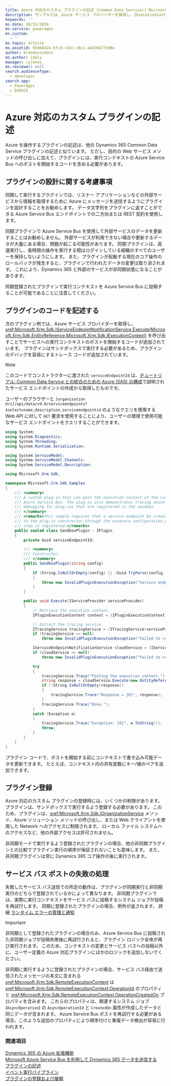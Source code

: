 ```yaml
---
title: Azure 対応のカスタム プラグインの記述 (Common Data Service)| Microsoft Docs
description: サンプルでは、Azure サービス プロバイダーを取得し、IExecutionContext) を呼び出すことでサービス バスへの実行コンテキストのポストを開始するコードを追加する方法を示します。
keywords: ''
ms.date: 10/31/2018
ms.service: powerapps
ms.custom:
  - ''
ms.topic: article
ms.assetid: 93d0442e-5fc9-c43c-c8c1-a433687f3d0a
author: brandonsimons
ms.author: jdaly
manager: ryjones
ms.reviewer: null
search.audienceType:
  - developer
search.app:
  - PowerApps
  - D365CE
---
```


# <a name="write-a-custom-azure-aware-plug-in"></a>Azure 対応のカスタム プラグインの記述

<!-- https://docs.microsoft.com/dynamics365/customer-engagement/developer/write-custom-azure-aware-plugin -->

Azure を操作するプラグインの記述は、他の Dynamics 365 Common Data Service プラグインの記述と似ています。 ただし、目的の Web サービス メソッドの呼び出しに加えて、プラグインには、実行コンテキストの Azure Service Bus へのポストを開始するコードを含める必要があります。  
  
<a name="bkmk_design"></a>

## <a name="plug-in-design-considerations"></a>プラグインの設計に関する考慮事項  
同期して実行するプラグインでは、リスナー アプリケーションなどの外部サービスから情報を取得するために Azure にメッセージを送信するようにプラグインを設計することをお勧めします。 データ文字列をプラグインに返すことができる Azure Service Bus エンドポイントでの二方向または REST 契約を使用します。  
  
同期プラグインで Azure Service Bus を使用して外部サービスのデータを更新することはお勧めしません。 外部サービスが利用できない場合や更新するデータが大量にある場合、問題が起こる可能性があります。 同期プラグインは、高速実行し、長時間の操作を実行する間はログインしている組織のすべてのユーザーを保持しないようにします。 また、プラグインが起動する現在のコア操作のロールバックが発生すると、プラグインで行われたデータの変更は取り消されます。 これにより、Dynamics 365 と外部のサービスが非同期状態になることがあります。  
  
同期登録されたプラグインで実行コンテキストを Azure Service Bus に投稿することが可能であることに注意してください。  
  
<a name="bkmk_writing"></a>
  
## <a name="write-the-plug-in-code"></a>プラグインのコードを記述する 
 
次のプラグイン例では、Azure サービス プロバイダーを取得し、<xref:Microsoft.Xrm.Sdk.IServiceEndpointNotificationService.Execute(Microsoft.Xrm.Sdk.EntityReference,Microsoft.Xrm.Sdk.IExecutionContext)> を呼び出すことでサービスへの実行コンテキストのポストを開始するコードが追加されています。 プラグインはサンドボックスで実行する必要があるため、プラグインのデバッグを容易にするトレース コードが追加されています。  

> [!NOTE]
> このコードでコンストラクターに渡された `serviceEndpointId` は、[チュートリアル: Common Data Service との統合のための Azure (SAS) の構成](walkthrough-configure-azure-sas-integration.md)で説明されたサービス エンドポイントの作成から取得したものです。
>
> ユーザーのブラウザーと *`[organization Uri]`*`/api/data/v9.0/serviceendpoints?$select=name,description,serviceendpointid` のようなクエリを使用する Web API に対して `GET` 要求を使用することにより、ユーザーの環境で使用可能なサービス エンドポイントをクエリすることができます。
  
```csharp
using System;
using System.Diagnostics;
using System.Threading;
using System.Runtime.Serialization;

using System.ServiceModel;
using System.ServiceModel.Channels;
using System.ServiceModel.Description;

using Microsoft.Xrm.Sdk;

namespace Microsoft.Crm.Sdk.Samples
{
    /// <summary>
    /// A custom plug-in that can post the execution context of the current message to the Windows
    /// Azure Service Bus. The plug-in also demonstrates tracing which assist with
    /// debugging for plug-ins that are registered in the sandbox.
    /// </summary>
    /// <remarks>This sample requires that a service endpoint be created first, and its ID passed
    /// to the plug-in constructor through the unsecure configuration parameter when the plug-in
    /// step is registered.</remarks>
    public sealed class SandboxPlugin : IPlugin
    {
        private Guid serviceEndpointId; 

        /// <summary>
        /// Constructor.
        /// </summary>
        public SandboxPlugin(string config)
        {
            if (String.IsNullOrEmpty(config) || !Guid.TryParse(config, out serviceEndpointId))
            {
                throw new InvalidPluginExecutionException("Service endpoint ID should be passed as config.");
            }
        }

        public void Execute(IServiceProvider serviceProvider)
        {
            // Retrieve the execution context.
            IPluginExecutionContext context = (IPluginExecutionContext)serviceProvider.GetService(typeof(IPluginExecutionContext));

            // Extract the tracing service.
            ITracingService tracingService = (ITracingService)serviceProvider.GetService(typeof(ITracingService));
            if (tracingService == null)
                throw new InvalidPluginExecutionException("Failed to retrieve the tracing service.");

            IServiceEndpointNotificationService cloudService = (IServiceEndpointNotificationService)serviceProvider.GetService(typeof(IServiceEndpointNotificationService));
            if (cloudService == null)
                throw new InvalidPluginExecutionException("Failed to retrieve the service bus service.");

            try
            {
                tracingService.Trace("Posting the execution context.");
                string response = cloudService.Execute(new EntityReference("serviceendpoint", serviceEndpointId), context);
                if (!String.IsNullOrEmpty(response))
                {
                    tracingService.Trace("Response = {0}", response);
                }
                tracingService.Trace("Done.");
            }
            catch (Exception e)
            {
                tracingService.Trace("Exception: {0}", e.ToString());
                throw;
            }
        }
    }
}
```  
  
プラグイン コードで、ポストを開始する前にコンテキストで書き込み可能データを更新できます。 たとえば、コンテキスト内の共有変数にキー/値のペアを追加できます。 
  
<a name="bkmk_registration"></a>

## <a name="plug-in-registration"></a>プラグイン登録

Azure 対応のカスタム プラグインの登録時には、いくつかの制限があります。 プラグインは、サンドボックスで実行するよう登録する必要があります。 このため、プラグインは、<xref:Microsoft.Xrm.Sdk.IOrganizationService> メソッド、Azure ソリューション メソッドの呼び出し、または Web クライアントを使用した Network へのアクセスに制限されます。 ローカル ファイル システムへのアクセスなど、他の外部アクセスは許可されません。  
  
非同期モードで実行するよう登録されたプラグインの場合、他の非同期プラグインとの比較でプラグイン実行の順序が保証されないことも意味します。 また、非同期プラグインは常に Dynamics 365 コア操作の後に実行されます。  
  
<a name="bkmk_failure"></a>
 
## <a name="handle-a-failed-service-bus-post"></a>サービス バス ポストの失敗の処理

失敗したサービス バス送信での所定の動作は、プラグインが同期実行と非同期実行のどちらで登録されているかによって異なります。 非同期プラグインでは、実際に実行コンテキストをサービス バスに投稿するシステム ジョブが投稿を再試行します。 同期に登録されたプラグインの場合、例外が返されます。 詳細 [ランタイム エラーの管理と通知](azure-integration.md)  
  
> [!IMPORTANT]
>  非同期として登録されたプラグインの場合のみ、Azure Service Bus に投稿された非同期ジョブが投稿失敗後に再試行されると、プラグイン ロジック全体が再び実行されます。 このため、コンテキストの変更とサービス バスへの投稿以外に、ユーザー定義の Azure 対応プラグインにほかのロジックを追加しないでください。  
  
非同期に実行するように登録されたプラグインの場合、サービス バス経由で送信されたメッセージの本文に含まれる <xref:Microsoft.Xrm.Sdk.RemoteExecutionContext> は <xref:Microsoft.Xrm.Sdk.RemoteExecutionContext.OperationId> のプロパティと <xref:Microsoft.Xrm.Sdk.RemoteExecutionContext.OperationCreatedOn> プロパティを含みます。 これらのプロパティは、関連するシステム ジョブ (`AsyncOperation`) の `AsyncOperationId` と `CreatedOn` 属性が作成したデータと同じデータが含まれます。 Azure Service Bus ポストを再試行する必要がある場合、このような追加のプロパティにより順序付けと重複データ検出が容易に行われます。  
  
### <a name="see-also"></a>関連項目

[Dynamics 365 の Azure 拡張機能](azure-integration.md)<br />
[Microsoft Azure Service Bus を利用して Dynamics 365 データを送信する](work-data-azure-solution.md)<br />
[プラグインの記述](write-plug-in.md)<br />
[イベント実行パイプライン](event-framework.md)<br />
[プラグインの登録および展開](register-plug-in.md)

